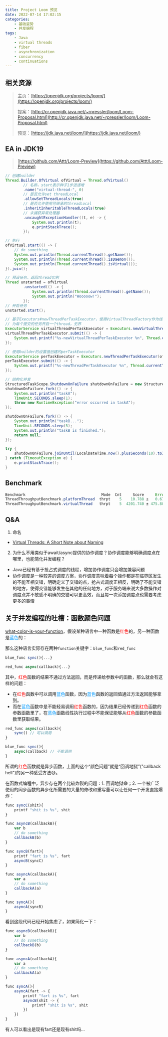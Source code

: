 ```yaml
---
title: Project Loom 预览
date: 2022-07-14 17:02:15
categories:
    - 基础姿势
    - 并发编程
tags:
    - Java
    - virtual threads
    - fiber
    - asynchronization
    - concurrency
    - continuations
---
```

## 相关资源
> 主页：[https://openjdk.org/projects/loom/](https://openjdk.org/projects/loom/)
> 
> 提案：[http://cr.openjdk.java.net/~rpressler/loom/Loom-Proposal.html](http://cr.openjdk.java.net/~rpressler/loom/Loom-Proposal.html)
>
> 预览：[https://jdk.java.net/loom/](https://jdk.java.net/loom/)

## EA in JDK19
> [https://github.com/Attt/Loom-Preview](https://github.com/Attt/Loom-Preview)

```java
// 创建builder
Thread.Builder.OfVirtual ofVirtual = Thread.ofVirtual()
        // 名称，start表示种子1步进递增
        .name("virtual-thread-", 0)
        // 是否允许set threadLocal
        .allowSetThreadLocals(true)
        // 是否允许使用可继承的threadLocal
        .inheritInheritableThreadLocals(true)
        // 未捕获异常处理器
        .uncaughtExceptionHandler((t, e) -> {
            System.out.println(t);
            e.printStackTrace();
        });

// 执行
ofVirtual.start(() -> {
    // do something
    System.out.println(Thread.currentThread().getName());
    System.out.println(Thread.currentThread().isDaemon());
    System.out.println(Thread.currentThread().isVirtual());
}).join();

// 预设任务，返回Thread实例
Thread unstarted = ofVirtual
        .unstarted(() -> {
            System.out.println(Thread.currentThread().getName());
            System.out.println("Wooooow!");
        });
// 开启任务
unstarted.start();

// 基于Executors#newThreadPerTaskExecutor，使用VirtualThreadFactory作为线程工厂
// 为每个提交的任务开启一个thread，无界
ExecutorService virtualThreadPerTaskExecutor = Executors.newVirtualThreadPerTaskExecutor();
virtualThreadPerTaskExecutor.submit(() -> {
    System.out.printf("%s-newVirtualThreadPerTaskExecutor %n", Thread.currentThread().getName());
});

// 使用builder的设置值创建的perTaskExecutor
ExecutorService perTaskExecutor = Executors.newThreadPerTaskExecutor(ofVirtual.factory());
perTaskExecutor.submit(() -> {
    System.out.printf("%s-newThreadPerTaskExecutor %n", Thread.currentThread().getName());
});

// 结构化并发
StructuredTaskScope.ShutdownOnFailure shutdownOnFailure = new StructuredTaskScope.ShutdownOnFailure();
shutdownOnFailure.fork(() -> {
    System.out.println("taskA");
    TimeUnit.SECONDS.sleep(1);
    throw new RuntimeException("error occurred in taskA");
});

shutdownOnFailure.fork(() -> {
    System.out.println("taskB...");
    TimeUnit.SECONDS.sleep(5);
    System.out.println("taskB is finished.");
    return null;
});

try {
    shutdownOnFailure.joinUntil(LocalDateTime.now().plusSeconds(10).toInstant(ZoneOffset.UTC));
} catch (TimeoutException e) {
    e.printStackTrace();
}
```

## Benchmark
```java
Benchmark                                  Mode  Cnt     Score     Error   Units
ThreadThroughputBenchmark.platformThread  thrpt    5    10.788 ±   0.677  ops/ms
ThreadThroughputBenchmark.virtualThread   thrpt    5  4201.740 ± 475.806  ops/ms
```

## Q&A
1. 命名
- [Virtual Threads: A Short Note about Naming](https://mail.openjdk.org/pipermail/loom-dev/2019-November/000864.html)

2. 为什么不用类似于await/async提供的协作调度？协作调度能够明确调度点在哪里，也能简化并发编程？
- Java已经有基于抢占式调度的线程，增加协作调度只会增加兼容问题
- 协作调度是一种较差的调度方案，协作调度意味着每个操作都是在临界区发生的不能互相交错，明确定义了交错的点，抢占式调度正相反，明确了不能交错的地方，使得交错能够发生在其他的任何地方，对于服务端来说大多数操作对调度点并不敏感不明确的交错可以更高效，而且每一次添加调度点也需要考虑更多的事情


## 关于并发编程的吐槽：函数颜色问题
[what-color-is-your-function](http://journal.stuffwithstuff.com/2015/02/01/what-color-is-your-function/)，假设某种语言中一种函数是<font color='red'>红色</font>的，另一种函数是<font color='#0099ff'>蓝色</font>的：

那么这种语言实际存在两种`function`关键字：`blue_func`和`red_func`
```javascript
blue_func sync(){...}

red_func async(callback){...}
```
其中，<font color='red'>红色</font>函数的结果不通过方法返回，而是传递给参数中的函数，那么就会有这样的问题：
- 在<font color='red'>红色</font>函数中可以调用<font color='#0099ff'>蓝色</font>函数，因为<font color='#0099ff'>蓝色</font>函数的返回值通过方法返回能够拿到。
- 而在<font color='#0099ff'>蓝色</font>函数中是不能轻易调用<font color='red'>红色</font>函数的，因为结果已经传递到<font color='red'>红色</font>函数的参数函数里了，在<font color='#0099ff'>蓝色</font>函数线性执行过程中不能保证能够从<font color='red'>红色</font>函数的参数函数里获取结果。

```javascript
red_func async(callback){
    sync() // 可以调用
}

blue_func sync(){
    async(callback) // 不能调用
}
```
所谓的<font color='red'>红色</font>函数就是异步函数，上面的这个“颜色问题”就是“回调地狱”("callback hell")的另一种感受方法😅。

在函数式编程中，异步存在两个比较炸裂的问题：1. 回调地狱😅；2. 一个被广泛使用的同步函数的异步化所需要的大量的修改和重写量可以让任何一个开发直接爆炸：

```javascript
func syncC(shit){
    printf "shit is %s", shit
}

func asyncB(callbackB){
    var b
    // do something
    callbackB(b)
}

func syncB(fart){
    printf "fart is %s", fart
    asyncB(syncC)
}

func asyncA(callbackA){
    var a
    // do something
    callbackA(a)
}

func syncA(){
    asyncA(syncB)
}
```
看到这段代码已经开始焦虑了，如果简化一下：
```javascript
func asyncB(callbackB){
    var b
    // do something
    callbackB(b)
}

func asyncA(callbackA){
    var a
    // do something
    callbackA(a)
}

func syncA(){
    asyncA(fart -> {
        printf "fart is %s", fart
        asyncB(shit -> {
            printf "shit is %s", shit
        })
    })
}
```
有人可以看出是现有fart还是现有shit吗...
